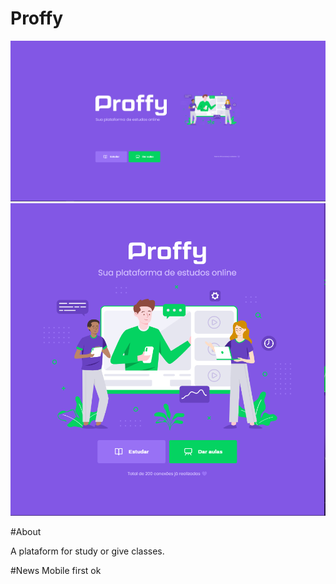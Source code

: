 # Proffy

![desktop](https://github.com/viniciusSantosdev/Proffy/blob/master/images/prints/desktop.PNG)
![mobile](https://github.com/viniciusSantosdev/Proffy/blob/master/images/prints/mobile.PNG)

#About

A plataform for study or give classes.

#News
Mobile first ok
